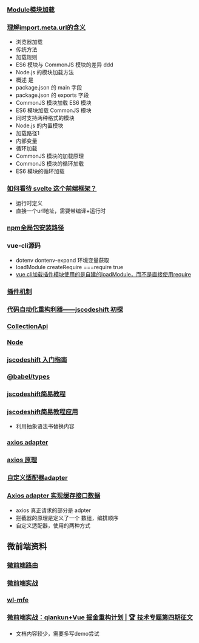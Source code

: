 <!--
 * @Description: 
 * @Version: 1.0
 * @Author: liujianwei1
 * @Date: 2021-03-21 10:38:22
 * @LastEditors: Please set LastEditors
 * @LastEditTime: 2021-03-24 10:29:18
 * @FilePath: /firewood/month/2021/03_README.md
 * @Reference: 
-->
### [Module模块加载](https://wangdoc.com/es6/module-loader.html)
### [理解import.meta.url的含义](https://jakedeichert.com/blog/2020/02/a-super-hacky-alternative-to-import-meta-url/)
- 浏览器加载
- 传统方法
- 加载规则
- ES6 模块与 CommonJS 模块的差异  ddd
- Node.js 的模块加载方法
- 概述  是
- package.json 的 main 字段
- package.json 的 exports 字段
- CommonJS 模块加载 ES6 模块
- ES6 模块加载 CommonJS 模块
- 同时支持两种格式的模块
- Node.js 的内置模块
- 加载路径1
- 内部变量
- 循环加载
- CommonJS 模块的加载原理
- CommonJS 模块的循环加载
- ES6 模块的循环加载

### [如何看待 svelte 这个前端框架？](https://www.zhihu.com/question/53150351)
- 运行时定义
- 直接一个url地址，需要带编译+运行时

### [npm全局包安装路径](https://blog.csdn.net/ljy_1024/article/details/103610443)

### vue-cli源码
- dotenv dontenv-expand 环境变量获取
- loadModule  createRequire ===require true
- [vue cli加载插件模块使用的是自建的loadModule，而不是直接使用require](https://github.com/KuangPF/vue-cli-analysis/issues/8)


### [插件机制](https://juejin.cn/post/6935261498822361119?utm_source=gold_browser_extension)
### [代码自动化重构利器——jscodeshift 初探](https://zhuanlan.zhihu.com/p/353940140)
### [CollectionApi](https://github.com/facebook/jscodeshift/wiki/jscodeshift-Documentation)
### [Node](https://github.com/facebook/jscodeshift/blob/master/src/collections/Node.js)
### [jscodeshift 入门指南](https://tianqi.name/blog/2018/01/12/jscodeshift.html)
### [@babel/types](https://babeljs.io/docs/en/babel-types)
### [jscodeshift简易教程](https://www.cnblogs.com/axes/p/7694041.html)
### [jscodeshift简易教程应用](https://mp.weixin.qq.com/s/9-_n-Hsa32Sp0W08vi-nzw)
- 利用抽象语法书替换内容

### [axios adapter](https://github.com/axios/axios)
### [axios 原理](https://blog.csdn.net/mmjinglin/article/details/82761126)
### [自定义适配器adapter](https://www.cnblogs.com/xumengxuan/p/13876906.html)
### [Axios adapter 实现缓存接口数据](https://blog.csdn.net/DongFuPanda/article/details/109091004)
- axios 真正请求的部分是 adpter
- 拦截器的原理是定义了一个 数组，编排顺序
- 自定义适配器，使用的两种方式

## 微前端资料
### [微前端路由](https://blog.csdn.net/weixin_43825389/article/details/109313017)
### [微前端实战](https://juejin.cn/post/6844904042427056142)
### [wl-mfe](https://github.com/wl-ui/wl-mfe)
### [微前端实战：qiankun+Vue 掘金重构计划 | 🏆 技术专题第四期征文](https://juejin.cn/post/6874213637687345159)  
- 文档内容较少，需要多写demo尝试